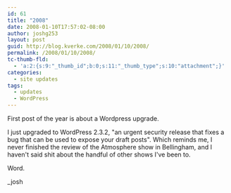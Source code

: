 ```yaml
---
id: 61
title: "2008"
date: 2008-01-10T17:57:02-08:00
author: joshg253
layout: post
guid: http://blog.kverke.com/2008/01/10/2008/
permalink: /2008/01/10/2008/
tc-thumb-fld:
  - 'a:2:{s:9:"_thumb_id";b:0;s:11:"_thumb_type";s:10:"attachment";}'
categories:
  - site updates
tags:
  - updates
  - WordPress
---
```

First post of the year is about a Wordpress upgrade.

I just upgraded to WordPress 2.3.2, "an urgent security release that fixes a bug that can be used to expose your draft posts". Which reminds me, I never finished the review of the Atmosphere show in Bellingham, and I haven't said shit about the handful of other shows I've been to.

Word.

_josh